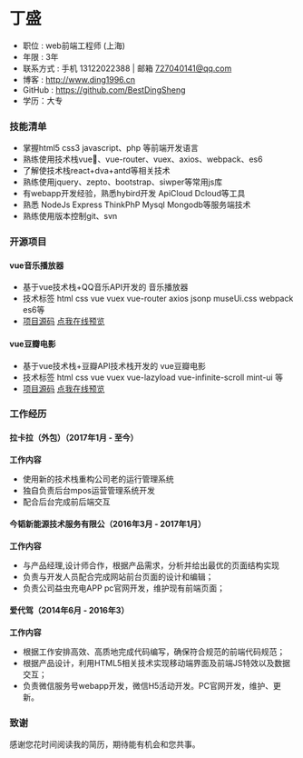 
# 丁盛
- 职位 : web前端工程师 (上海) 
- 年限 : 3年 
- 联系方式 : 手机 13122022388  | 邮箱 727040141@qq.com
- 博客 : http://www.ding1996.cn
- GitHub : https://github.com/BestDingSheng
- 学历：大专

### 技能清单

- 掌握html5 css3 javascript、php 等前端开发语言
- 熟练使用技术栈vue、vue-router、vuex、axios、webpack、es6
- 了解使技术栈react+dva+antd等相关技术
- 熟练使用jquery、zepto、bootstrap、siwper等常用js库
- 有webapp开发经验，熟悉hybird开发 ApiCloud Dcloud等工具
- 熟悉 NodeJs Express ThinkPhP Mysql Mongodb等服务端技术 
- 熟练使用版本控制git、svn

### 开源项目
	
#### vue音乐播放器
- 基于vue技术栈+QQ音乐API开发的 音乐播放器
- 技术标签 html css vue vuex vue-router axios jsonp  museUi.css webpack es6等
-  [项目源码](https://github.com/BestDingSheng/vueMusic)   [点我在线预览](https://bestdingsheng.github.io/vueMusic/dist/index.html#/home)

#### vue豆瓣电影
* 基于vue技术栈+豆瓣API技术栈开发的 vue豆瓣电影
* 技术标签 html css vue vuex vue-lazyload vue-infinite-scroll mint-ui 等
* [项目源码](https://github.com/BestDingSheng/vueMovie)  [点我在线预览](https://bestdingsheng.github.io/vueMovie/dist/index.html#/home)

### 工作经历
#### 拉卡拉（外包）（2017年1月 - 至今）
**工作内容**

* 使用新的技术栈重构公司老的运行管理系统
* 独自负责后台mpos运营管理系统开发
* 配合后台完成前后端交互

<!--**Mypos运营管理系统**

项目简介： 公司内部的管理系统以前是Ext.js开发的现在在用vue + ElementUI重构，主要功能就是一些增删改查，权限，文件上传等等。

**项目技术栈**

* vue: 前端MVVM框架
* vuex: 官方状态管理
* vue-router ：官方路由
* element-ui ：饿了么出品的vue2.0 pc UI框架
* normalize.css ： 格式化css
* axios ： 一个现在主流并且很好用的请求库 支持Promise
* webpack： 项目构建工具-->

#### 今韬新能源技术服务有限公（2016年3月 - 2017年1月）
**工作内容**

* 与产品经理,设计师合作，根据产品需求，分析并给出最优的页面结构实现
* 负责与开发人员配合完成网站前台页面的设计和编辑；
* 负责公司益虫充电APP pc官网开发，维护现有前端页面；

<!--**益虫充电APP**

项目介绍：益虫充电是一款个新能源电动车车主扫码充电的一款APP主要功能扫码充电\地图导航\第三方登陆\微信支付宝支付等等
-->

#### 爱代驾（2014年6月 - 2016年3）
**工作内容**

* 根据工作安排高效、高质地完成代码编写，确保符合规范的前端代码规范；
* 根据产品设计，利用HTML5相关技术实现移动端界面及前端JS特效以及数据交互； 
* 负责微信服务号webapp开发，微信H5活动开发。PC官网开发，维护、更新。

<!--
**爱代驾H5官网**
项目介绍: 爱代驾手机版官网,主要功能：公司介绍、叫代驾、app下载入口、统计app下次数量、访问UV PV
项目地址 ： [wap.aidaijia.com](wap.aidaijia.com)
-->


### 致谢
感谢您花时间阅读我的简历，期待能有机会和您共事。



